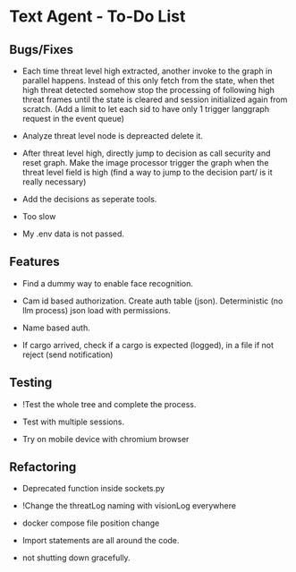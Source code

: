 # Text Agent - To-Do List

## Bugs/Fixes

- Each time threat level high extracted, another invoke to the graph in parallel happens. Instead of this only fetch from the state, when thet high threat detected somehow stop the processing of following high threat frames until the state is cleared and session initialized again from scratch.
  (Add a limit to let each sid to have only 1 trigger langgraph request in the event queue)

- Analyze threat level node is depreacted delete it.

- After threat level high, directly jump to decision as call security and reset graph.
  Make the image processor trigger the graph when the threat level field is high (find a way to jump to the decision part/ is it really necessary)

- Add the decisions as seperate tools.

- Too slow

- My .env data is not passed.

## Features

- Find a dummy way to enable face recognition.

- Cam id based authorization. Create auth table (json). Deterministic (no llm process) json load with permissions.

- Name based auth.

- If cargo arrived, check if a cargo is expected (logged), in a file if not reject (send notification)

## Testing

- !Test the whole tree and complete the process.

- Test with multiple sessions.

- Try on mobile device with chromium browser

## Refactoring

- Deprecated function inside sockets.py

- !Change the threatLog naming with visionLog everywhere

- docker compose file position change

- Import statements are all around the code.

- not shutting down gracefully.
